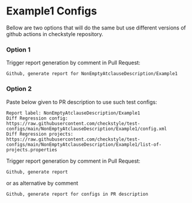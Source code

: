 # Example1 Configs

Bellow are two options that will do the same but use different versions
of github actions in checkstyle repository.


### Option 1
Trigger report generation by comment in Pull Request:
```
Github, generate report for NonEmptyAtclauseDescription/Example1
```

### Option 2

Paste below given to PR description to use such test configs:
```
Report label: NonEmptyAtclauseDescription/Example1
Diff Regression config: https://raw.githubusercontent.com/checkstyle/test-configs/main/NonEmptyAtclauseDescription/Example1/config.xml
Diff Regression projects: https://raw.githubusercontent.com/checkstyle/test-configs/main/NonEmptyAtclauseDescription/Example1/list-of-projects.properties
```

Trigger report generation by comment in Pull Request:
```
Github, generate report
```
or as alternative by comment
```
Github, generate report for configs in PR description
```
